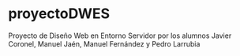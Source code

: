 # proyectoDWES
Proyecto de Diseño Web en Entorno Servidor por los alumnos Javier Coronel, Manuel Jaén, Manuel Fernández y Pedro Larrubia
